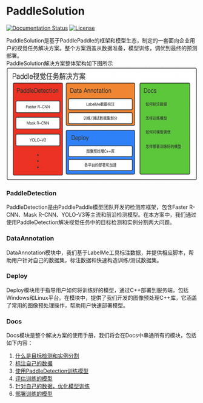 # PaddleSolution

[![Documentation Status](https://img.shields.io/badge/docs-latest-brightgreen.svg?style=flat)](https://github.com/jiangjiajun/PaddleSolution) [![License](https://img.shields.io/badge/license-Apache%202-blue.svg)](LICENSE)

PaddleSolution是基于PaddlePaddle的框架和模型生态，制定的一套面向企业用户的视觉任务解决方案。整个方案涵盖从数据准备，模型训练，调优到最终的预测部署。  
PaddleSolution解决方案整体架构如下图所示  
<img src="structure.png" width = "600" height = "300" alt="structure" align=center />  

### PaddleDetection
PaddleDetection是由PaddlePaddle模型团队开发的检测库框架，包含Faster R-CNN、Mask R-CNN、YOLO-V3等主流和前沿检测模型。在本方案中，我们通过使用PaddleDetection解决视觉任务中的目标检测和实例分割两大问题。  

### DataAnnotation
DataAnnotation模块中，我们基于LabelMe工具标注数据，并提供相应脚本，帮助用户针对自己的数据集，标注数据和快速构造训练/测试数据集。

### Deploy
Deploy模块用于指导用户如何将训练好的模型，通过C++部署到服务端，包括Windows和Linux平台。在模块中，提供了我们开发的图像预处理C++库，它涵盖了常用的图像预处理操作，帮助用户快速部署模型。

### Docs
Docs模块是整个解决方案的使用手册，我们将会在Docs中串通所有的模块，包括如下内容：  
1. [什么是目标检测和实例分割](.)
2. [标注自己的数据](.)
3. [使用PaddleDetection训练模型](.)
4. [评估训练的模型](.)
5. [针对自己的数据，优化模型训练](.)
6. [部署训练的模型](.)
